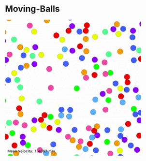 # Moving-Balls

<img src="https://github.com/KMKielan/Moving-Balls/blob/master/Colliding_Particles.gif" width="450" height="450" />
